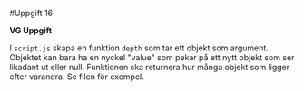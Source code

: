 #Uppgift 16

**VG Uppgift**

I `script.js` skapa en funktion `depth` som tar ett objekt som argument. Objektet kan bara ha en nyckel "value" som pekar på ett nytt objekt som ser likadant ut eller null. Funktionen ska returnera hur många objekt som ligger efter varandra. Se filen för exempel.
